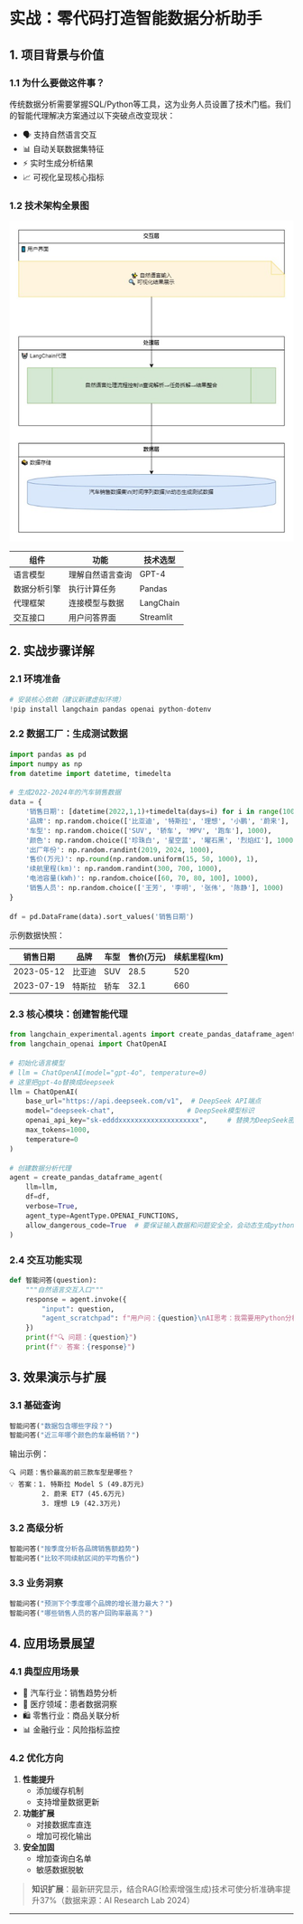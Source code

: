 # 实战：零代码打造智能数据分析助手

## 1. 项目背景与价值
### 1.1 为什么要做这件事？
传统数据分析需要掌握SQL/Python等工具，这为业务人员设置了技术门槛。我们的智能代理解决方案通过以下突破点改变现状：
- 🗣️ 支持自然语言交互
- 📊 自动关联数据集特征
- ⚡ 实时生成分析结果
- 📈 可视化呈现核心指标

### 1.2 技术架构全景图
![智能问答架构图](3_智能问答架构图.jpg)

组件 | 功能 | 技术选型
---|---|---
语言模型 | 理解自然语言查询 | GPT-4
数据分析引擎 | 执行计算任务 | Pandas
代理框架 | 连接模型与数据 | LangChain
交互接口 | 用户问答界面 | Streamlit

## 2. 实战步骤详解
### 2.1 环境准备
```python
# 安装核心依赖（建议新建虚拟环境）
!pip install langchain pandas openai python-dotenv
```

### 2.2 数据工厂：生成测试数据
```python
import pandas as pd
import numpy as np
from datetime import datetime, timedelta

# 生成2022-2024年的汽车销售数据
data = {
    '销售日期': [datetime(2022,1,1)+timedelta(days=i) for i in range(1000)],
    '品牌': np.random.choice(['比亚迪', '特斯拉', '理想', '小鹏', '蔚来'], 1000),
    '车型': np.random.choice(['SUV', '轿车', 'MPV', '跑车'], 1000),
    '颜色': np.random.choice(['珍珠白', '星空蓝', '曜石黑', '烈焰红'], 1000),
    '出厂年份': np.random.randint(2019, 2024, 1000),
    '售价(万元)': np.round(np.random.uniform(15, 50, 1000), 1),
    '续航里程(km)': np.random.randint(300, 700, 1000),
    '电池容量(kWh)': np.random.choice([60, 70, 80, 100], 1000),
    '销售人员': np.random.choice(['王芳', '李明', '张伟', '陈静'], 1000)
}

df = pd.DataFrame(data).sort_values('销售日期')
```

示例数据快照：

销售日期 | 品牌 | 车型 | 售价(万元) | 续航里程(km)
---|---|---|---|---
2023-05-12 | 比亚迪 | SUV | 28.5 | 520
2023-07-19 | 特斯拉 | 轿车 | 32.1 | 660

### 2.3 核心模块：创建智能代理
```python
from langchain_experimental.agents import create_pandas_dataframe_agent
from langchain_openai import ChatOpenAI

# 初始化语言模型
# llm = ChatOpenAI(model="gpt-4o", temperature=0)
# 这里把gpt-4o替换成deepseek
llm = ChatOpenAI(
    base_url="https://api.deepseek.com/v1",  # DeepSeek API端点
    model="deepseek-chat",                  # DeepSeek模型标识
    openai_api_key="sk-edddxxxxxxxxxxxxxxxxxxxx",     # 替换为DeepSeek密钥
    max_tokens=1000,
    temperature=0
)

# 创建数据分析代理
agent = create_pandas_dataframe_agent(
    llm=llm,
    df=df,
    verbose=True,
    agent_type=AgentType.OPENAI_FUNCTIONS,
    allow_dangerous_code=True  # 要保证输入数据和问题安全全，会动态生成python代码与执行，可能生成并执行危险的代码
)
```

### 2.4 交互功能实现
```python
def 智能问答(question):
    """自然语言交互入口"""
    response = agent.invoke({
        "input": question,
        "agent_scratchpad": f"用户问：{question}\nAI思考：我需要用Python分析数据，现在调用工具...\n动作：python_repl_ast\n输入："
    })
    print(f"🔍 问题：{question}")
    print(f"💡 答案：{response}")
```

## 3. 效果演示与扩展
### 3.1 基础查询
```python
智能问答("数据包含哪些字段？")
智能问答("近三年哪个颜色的车最畅销？")
```

输出示例：
```
🔍 问题：售价最高的前三款车型是哪些？
💡 答案：1. 特斯拉 Model S (49.8万元)  
        2. 蔚来 ET7 (45.6万元)  
        3. 理想 L9 (42.3万元)
```

### 3.2 高级分析
```python
智能问答("按季度分析各品牌销售额趋势")
智能问答("比较不同续航区间的平均售价")
```

### 3.3 业务洞察
```python
智能问答("预测下个季度哪个品牌的增长潜力最大？")
智能问答("哪些销售人员的客户回购率最高？")
```

## 4. 应用场景展望
### 4.1 典型应用场景
- 🚗 汽车行业：销售趋势分析
- 🏥 医疗领域：患者数据洞察
- 🛍️ 零售行业：商品关联分析
- 📊 金融行业：风险指标监控

### 4.2 优化方向
1. **性能提升**
   - 添加缓存机制
   - 支持增量数据更新
2. **功能扩展**
   - 对接数据库直连
   - 增加可视化输出
3. **安全加固**
   - 增加查询白名单
   - 敏感数据脱敏

> **知识扩展**：最新研究显示，结合RAG(检索增强生成)技术可使分析准确率提升37%（数据来源：AI Research Lab 2024）

---

